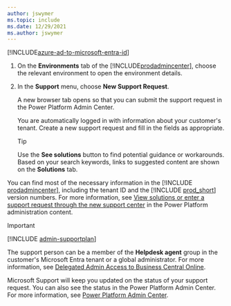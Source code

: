 ```yaml
---
author: jswymer
ms.topic: include
ms.date: 12/29/2021
ms.author: jswymer
---
```


[!INCLUDE[azure-ad-to-microsoft-entra-id](~/../shared-content/shared/azure-ad-to-microsoft-entra-id.md)]

1. On the **Environments** tab of the [!INCLUDE[prodadmincenter](../developer/includes/prodadmincenter.md)], choose the relevant environment to open the environment details.
2. In the **Support** menu, choose **New Support Request**.

    A new browser tab opens so that you can submit the support request in the Power Platform Admin Center.

    You are automatically logged in with information about your customer's tenant. Create a new support request and fill in the fields as appropriate.  

    > [!TIP]
    > Use the **See solutions** button to find potential guidance or workarounds. Based on your search keywords, links to suggested content are shown on the **Solutions** tab.

You can find most of the necessary information in the [!INCLUDE [prodadmincenter](../developer/includes/prodadmincenter.md)], including the tenant ID and the [!INCLUDE [prod_short](prod_short.md)] version numbers. For more information, see [View solutions or enter a support request through the new support center](/power-platform/admin/get-help-support#view-solutions-or-enter-a-support-request-through-the-new-support-center) in the Power Platform administration content.  

> [!IMPORTANT]
> [!INCLUDE [admin-supportplan](admin-supportplan.md)]

The support person can be a member of the **Helpdesk agent** group in the customer's Microsoft Entra tenant or a global administrator. For more information, see [Delegated Admin Access to Business Central Online](../administration/delegated-admin.md).  

Microsoft Support will keep you updated on the status of your support request. You can also see the status in the Power Platform Admin Center. For more information, see [Power Platform Admin Center](/power-platform/admin/admin-documentation).  
